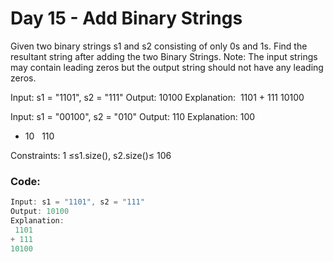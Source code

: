 # Day 15 - Add Binary Strings

Given two binary strings s1 and s2 consisting of only 0s and 1s. Find the resultant string after adding the two Binary Strings.
Note: The input strings may contain leading zeros but the output string should not have any leading zeros.

Input: s1 = "1101", s2 = "111"
Output: 10100
Explanation:
 1101
+ 111
10100

Input: s1 = "00100", s2 = "010"
Output: 110
Explanation: 
  100
+  10
  110


Constraints:
1 ≤s1.size(), s2.size()≤ 106

### Code:
```java
Input: s1 = "1101", s2 = "111"
Output: 10100
Explanation:
 1101
+ 111
10100

```